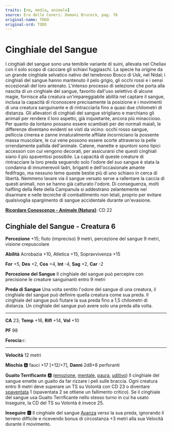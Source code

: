 ```yaml
---
traits: [nm, media, animale]
source: Era delle Ceneri: Domani Brucerà, pag. 76
original-name: TODO
original-srd: TODO
---
```


# Cinghiale del Sangue

I cinghiali del sangue sono una temibile variante di suini, allevata nel Cheliax con il solo scopo di cacciare gli schiavi fuggiaschi. La specie ha origine da un grande cinghiale selvatico nativo del tenebroso Bosco di Usk, nel Nidal; i cinghiali del sangue hanno mantenuto il pelo grigio, gli occhi rossi e i sensi eccezionali del loro antenato. L'intenso processo di selezione che porta alla nascita di un cinghiale del sangue, favorito dall'uso selettivo di alcune magie, fornisce alla creatura un'impareggiabile abilità nel captare il sangue, inclusa la capacità di riconoscere precisamente la posizione e i movimenti di una creatura sanguinante e di rintracciarla fino a quasi due chilometri di distanza. Gli allevatori di cinghiali del sangue strigliano e marchiano gli animali per rendere il loro aspetto, già inquietante, ancora più minaccioso. Per quanto da lontano possano essere scambiati per dei normali maiali, le differenze diventano evidenti se visti da vicino: occhi rosso sangue, pelliccia cinerea e zanne innaturalmente affilate incorniciano la possente massa muscolare, le cui vene possono essere scorte attraverso la pelle orrendamente pallida dell'animale. Catene, manette e spuntoni sono tipici accessori con cui vengono decorati, per assicurarsi che questi cinghiali siano il più spaventosi possibile. La capacità di queste creature di rintracciare la loro preda seguendo solo l'odore del suo sangue è stata la condanna di innumerevoli ladri, briganti e dell'occasionale amante fedifrago, ma nessuno teme queste bestie più di uno schiavo in cerca di libertà. Nemmeno lavare via il sangue versato serve a rallentare la caccia di questi animali, non se hanno già catturato l'odore. Di conseguenza, molti halfling della Rete della Campanula si addestrano zelantemente nel disarmare e nelle tecniche di combattimento non letali, proprio per evitare qualsivoglia spargimento di sangue accidentale durante un'evasione.

**[Ricordare Conoscenze - Animale (Natura)](/azioni/ricordare-conoscenze)**: CD 22

## Cinghiale del Sangue - Creatura 6

**Percezione** +15; fiuto (impreciso) 9 metri, percezione del sangue 9 metri, visione crepuscolare

**Abilità** Acrobazia +10, Atletica +15, Sopravvivenza +15

**For** +5, **Des** +2, **Cos** +4, **Int** -4, **Sag** +2, **Car** -2

**Percezione del Sangue** Il cinghiale del sangue può percepire con precisione le creature sanguinanti entro 9 metri

**Preda di Sangue** Una volta sentito l'odore del sangue di una creatura, il cinghiale del sangue può definire quella creatura come sua preda. Il cinghiale del sangue può fiutare la sua preda fino a 1,5 chilometri di distanza. Un cinghiale del sangue può avere solo una preda alla volta.

***

**CA** 23; **Temp** +16, **Rifl** +14, **Vol** +10

**PF** 98

**Ferocia**:r:

***

**Velocità** 12 metri

**Mischia** :a: fauci +17 \[+12/+7], **Danni** 2d8+8 perforanti

**Guaito Terrificante** :a: ([emozione](/tratti/emozione), [mentale](/tratti/mentale), [paura](/tratti/paura), [uditivo](/tratti/uditivo)) Il cinghiale del sangue emette un guaito da far rizzare i peli sulle braccia. Ogni creatura entro 9 metri deve superare un TS su Volontà con CD 23 o diventare [spaventata](/condizioni/spaventato) 1 (spaventata 2 se ottiene un fallimento critico). Se il cinghiale del sangue usa Guaito Terrificante nello stesso turno in cui ha usato Inseguire, la CD del TS su Volontà è invece 25.

**Inseguire** **:a:** Il cinghiale del sangue [Avanza](/azioni/avanzare) verso la sua preda, ignorando il terreno difficile e ricevendo bonus di circostanza +3 metri alla sua Velocità durante il movimento.
